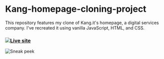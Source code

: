 # Kang-homepage-cloning-project
This repository features my clone of Kang.it's homepage, a digital services company. I've recreated it using vanilla JavaScript, HTML, and CSS. 

### [![Live site](https://api.netlify.com/api/v1/badges/c3a88e3a-7bbd-4ad7-9f71-d314ea083a58/deploy-status)](https://app.netlify.com/sites/kang-homepage-project/deploys)
![Sneak peek](https://i.ibb.co/rbT0J4Q/screencapture-127-0-0-1-5500-website-projects-Kang-landing-index-html-2024-05-02-17-23-44.png)


